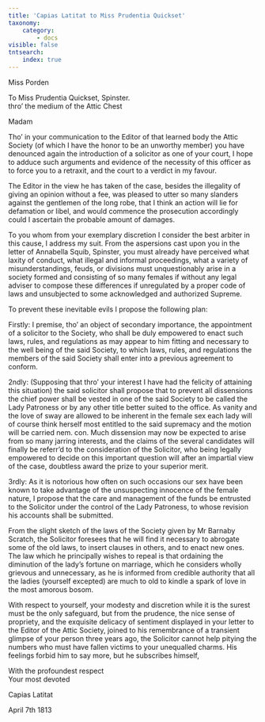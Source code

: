 ```yaml
---
title: 'Capias Latitat to Miss Prudentia Quickset'
taxonomy:
    category:
        - docs
visible: false
tntsearch:
    index: true
---
```


<div class="author">Miss Porden</div>

To Miss Prudentia Quickset, Spinster.  
thro’ the medium of the Attic Chest

Madam

Tho’ in your communication to the Editor of that learned body the Attic Society (of which I have the honor to be an unworthy member) you have denounced again the introduction of a solicitor as one of your court, I hope to adduce such arguments and evidence of the necessity of this officer as to force you to a retraxit, and the court to a verdict in my favour.

The Editor in the view he has taken of the case, besides the illegality of giving an opinion without a fee, was pleased to utter so many slanders against the gentlemen of the long robe, that I think an action will lie for defamation or libel, and would commence the prosecution accordingly could I ascertain the probable amount of damages.  

To you whom from your exemplary discretion I consider the best arbiter in this cause, I address my suit. From the aspersions cast upon you in the letter of Annabella Squib, Spinster, you must already have perceived what laxity of conduct, what illegal and informal proceedings, what a variety of misunderstandings, feuds, or divisions must unquestionably arise in a society formed and consisting of so many females if without any legal adviser to compose these differences if unregulated by a proper code of laws and unsubjected to some acknowledged and authorized Supreme.

To prevent these inevitable evils I propose the following plan:

Firstly: I premise, tho’ an object of secondary importance, the appointment of a solicitor to the Society, who shall be duly empowered to enact such laws, rules, and regulations as may appear to him fitting and necessary to the well being of the said Society, to which laws, rules, and regulations the members of the said Society shall enter into a previous agreement to conform.

2ndly: (Supposing that thro’ your interest I have had the felicity of attaining this situation) the said solicitor shall propose that to prevent all dissensions the chief power shall be vested in one of the said Society to be called the Lady Patroness or by any other title better suited to the office. As vanity and the love of sway are allowed to be inherent in the female sex each lady will of course think herself most entitled to the said supremacy and the motion will be carried nem. con. Much dissension may now be expected to arise from so many jarring interests, and the claims of the several candidates will finally be referr’d to the consideration of the Solicitor, who being legally empowered to decide on this important question will after an impartial view of the case, doubtless award the prize to your superior merit.

3rdly: As it is notorious how often on such occasions our sex have been known to take advantage of the unsuspecting innocence of the female nature, I propose that the care and management of the funds be entrusted to the Solicitor under the control of the Lady Patroness, to whose revision his accounts shall be submitted.

From the slight sketch of the laws of the Society given by Mr Barnaby Scratch, the Solicitor foresees that he will find it necessary to abrogate some of the old laws, to insert clauses in others, and to enact new ones. The law which he principally wishes to repeal is that ordaining the diminution of the lady’s fortune on marriage, which he considers wholly grievous and unnecessary, as he is informed from credible authority that all the ladies (yourself excepted) are much to old to kindle a spark of love in the most amorous bosom.

With respect to yourself, your modesty and discretion while it is the surest must be the only safeguard, but from the prudence, the nice sense of propriety, and the exquisite delicacy of sentiment displayed in your letter to the Editor of the Attic Society, joined to his remembrance of a transient glimpse of your person three years ago, the Solicitor cannot help pitying the numbers who must have fallen victims to your unequalled charms. His feelings forbid him to say more, but he subscribes himself,  

With the profoundest respect  
Your most devoted  

Capias Latitat  

April 7th 1813